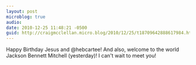 ```yaml
---
layout: post
microblog: true
audio: 
date: 2010-12-25 11:48:21 -0500
guid: http://craigmcclellan.micro.blog/2010/12/25/t18709642888617984.html
---
```

Happy Birthday Jesus and @hebcartee!  And also, welcome to the world Jackson Bennett Mitchell (yesterday)!  I can't wait to meet you!

